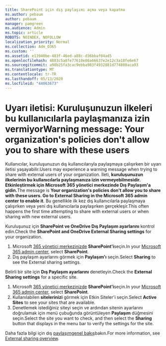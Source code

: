 ```yaml
---
title: SharePoint için dış paylaşımı açma veya kapatma
ms.author: pebaum
author: pebaum
manager: pamgreen
ms.audience: Admin
ms.topic: article
ROBOTS: NOINDEX, NOFOLLOW
localization_priority: Normal
ms.collection: Adm_O365
ms.custom: ''
ms.assetid: e13940be-483f-46ed-a88c-d36bbaf04ad5
ms.openlocfilehash: 4883c5a8fe77610e86a66637e2e12c3a18fe6e67
ms.sourcegitcommit: a98b25fa3cac9ebba983f4932881d774880aca93
ms.translationtype: MT
ms.contentlocale: tr-TR
ms.lasthandoff: 05/13/2020
ms.locfileid: "44063673"
---
```

# <a name="warning-message-your-organizations-policies-dont-allow-you-to-share-with-these-users"></a><span data-ttu-id="5f26b-102">Uyarı iletisi: Kuruluşunuzun ilkeleri bu kullanıcılarla paylaşmanıza izin vermiyor</span><span class="sxs-lookup"><span data-stu-id="5f26b-102">Warning message: Your organization's policies don't allow you to share with these users</span></span>

<span data-ttu-id="5f26b-103">Kullanıcılar, kuruluşunuzun dış kullanıcılarıyla paylaşmaya çalışırken bir uyarı iletisi yaşayabilir.</span><span class="sxs-lookup"><span data-stu-id="5f26b-103">Users may experience a warning message when trying to share with external users of your organization.</span></span> <span data-ttu-id="5f26b-104">İleti, **kuruluşunuzun ilkelerinin bu kullanıcılarla paylaşmanıza izin vermeyebilmesidir. Etkinleştirmek için Microsoft 365 yönetici merkezinde Dış Paylaşım'a gidin.**</span><span class="sxs-lookup"><span data-stu-id="5f26b-104">The message is **Your organization's policies don't allow you to share with these users. Go to External Sharing in the Microsoft 365 admin center to enable it**.</span></span> <span data-ttu-id="5f26b-105">Bu genellikle ilk kez dış kullanıcılarla paylaşmaya çalışırken veya yeni dış kullanıcılarla paylaşırken gerçekleşir.</span><span class="sxs-lookup"><span data-stu-id="5f26b-105">This often happens the first time attempting to share with external users or when sharing with new external users.</span></span>

<span data-ttu-id="5f26b-106">Kuruluşunuz için **SharePoint ve OneDrive Dış Paylaşım ayarlarını** kontrol edin.</span><span class="sxs-lookup"><span data-stu-id="5f26b-106">Check the **SharePoint and OneDrive External Sharing settings** for your organization.</span></span>

1. <span data-ttu-id="5f26b-107">Microsoft [365 yönetici merkezinizde](https://admin.microsoft.com/AdminPortal/Home#/homepage">https://admin.microsoft.com/) **SharePoint'i**seçin.</span><span class="sxs-lookup"><span data-stu-id="5f26b-107">In your [Microsoft 365 admin center](https://admin.microsoft.com/AdminPortal/Home#/homepage">https://admin.microsoft.com/), select **SharePoint**.</span></span>
3. <span data-ttu-id="5f26b-108">Dış paylaşım ayarlarını görmek için **Paylaşım'ı** seçin.</span><span class="sxs-lookup"><span data-stu-id="5f26b-108">Select **Sharing** to see the External sharing settings.</span></span>

<span data-ttu-id="5f26b-109">Belirli bir site için **Dış Paylaşım ayarlarını** denetleyin.</span><span class="sxs-lookup"><span data-stu-id="5f26b-109">Check the **External Sharing settings** for a specific site.</span></span>

1. <span data-ttu-id="5f26b-110">Microsoft [365 yönetici merkezinizde](https://admin.microsoft.com/AdminPortal/Home#/homepage">https://admin.microsoft.com/) **SharePoint'i**seçin.</span><span class="sxs-lookup"><span data-stu-id="5f26b-110">In your [Microsoft 365 admin center](https://admin.microsoft.com/AdminPortal/Home#/homepage">https://admin.microsoft.com/), select **SharePoint**.</span></span>
2. <span data-ttu-id="5f26b-111">Kullanılabilen **sitelerinizi** görmek için Etkin Siteler'i seçin.</span><span class="sxs-lookup"><span data-stu-id="5f26b-111">Select **Active Sites** to see your sites that are available.</span></span>
3. <span data-ttu-id="5f26b-112">Denetlemek istediğiniz siteyi seçin ve ardından sitenin ayarlarını doğrulamak için menü çubuğunda görüntüleyen **Paylaşım** düğmesini seçin.</span><span class="sxs-lookup"><span data-stu-id="5f26b-112">Select the site you want to check, and then select the **Sharing** button that displays in the menu bar to verify the settings for the site.</span></span>

<span data-ttu-id="5f26b-113">Daha fazla bilgi için dış [paylaşımgenel bakış](https://docs.microsoft.com/sharepoint/external-sharing-overview)bakın.</span><span class="sxs-lookup"><span data-stu-id="5f26b-113">For more information, see [External sharing overview](https://docs.microsoft.com/sharepoint/external-sharing-overview).</span></span>